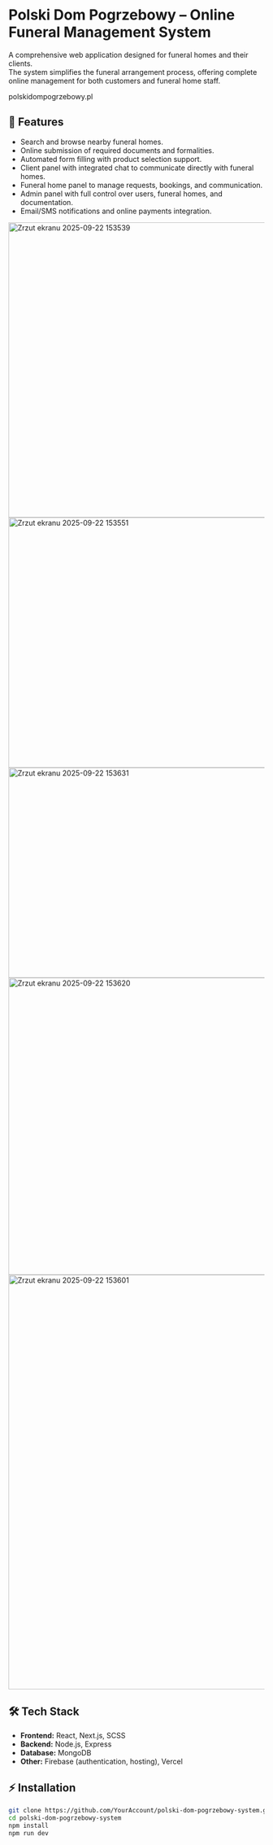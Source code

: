 # Polski Dom Pogrzebowy – Online Funeral Management System

A comprehensive web application designed for funeral homes and their clients.  
The system simplifies the funeral arrangement process, offering complete online management for both customers and funeral home staff.

polskidompogrzebowy.pl

## 🚀 Features
- Search and browse nearby funeral homes.  
- Online submission of required documents and formalities.  
- Automated form filling with product selection support.  
- Client panel with integrated chat to communicate directly with funeral homes.  
- Funeral home panel to manage requests, bookings, and communication.  
- Admin panel with full control over users, funeral homes, and documentation.  
- Email/SMS notifications and online payments integration.
<img width="732" height="580" alt="Zrzut ekranu 2025-09-22 153539" src="https://github.com/user-attachments/assets/3eda0bdb-4c03-4565-9b85-5393e66bd8bc" />
<img width="735" height="492" alt="Zrzut ekranu 2025-09-22 153551" src="https://github.com/user-attachments/assets/bed91e5e-bb7e-4864-a867-bf95eb748e1f" />
<img width="738" height="413" alt="Zrzut ekranu 2025-09-22 153631" src="https://github.com/user-attachments/assets/08993bc8-61e4-43f5-8e2b-8336acdf5c50" />
<img width="730" height="584" alt="Zrzut ekranu 2025-09-22 153620" src="https://github.com/user-attachments/assets/5ad91d73-f17c-4da7-9558-2f3abcf033b7" />
<img width="699" height="815" alt="Zrzut ekranu 2025-09-22 153601" src="https://github.com/user-attachments/assets/f589b5f5-cbb6-45d2-99ca-5e723e21ba95" />

## 🛠️ Tech Stack
- **Frontend:** React, Next.js, SCSS  
- **Backend:** Node.js, Express  
- **Database:** MongoDB  
- **Other:** Firebase (authentication, hosting), Vercel  

## ⚡ Installation
```bash
git clone https://github.com/YourAccount/polski-dom-pogrzebowy-system.git
cd polski-dom-pogrzebowy-system
npm install
npm run dev
